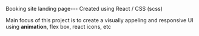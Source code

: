 Booking site landing page--- Created using React / CSS (scss)

Main focus of this project is to create a visually appeling and responsive UI using <strong>animation</strong>, flex box, react icons, etc 
